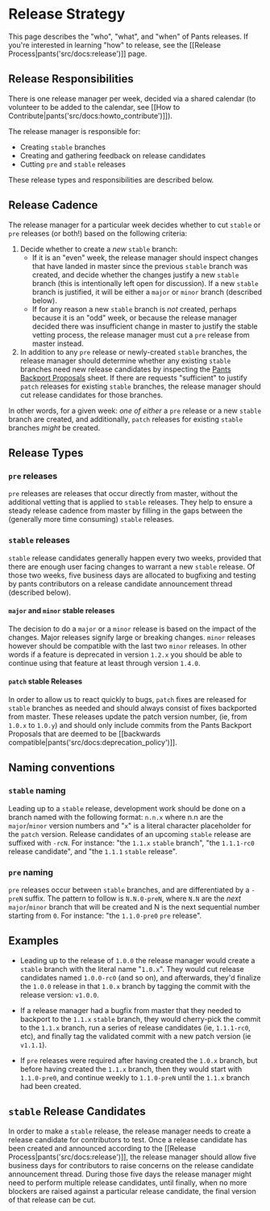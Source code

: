 # Release Strategy

This page describes the "who", "what", and "when" of Pants releases. If you're interested
in learning "how" to release, see the [[Release Process|pants('src/docs:release')]] page.

## Release Responsibilities
There is one release manager per week, decided via a shared calendar (to volunteer to be added
to the calendar, see [[How to Contribute|pants('src/docs:howto_contribute')]]).

The release manager is responsible for:

* Creating `stable` branches
* Creating and gathering feedback on release candidates
* Cutting `pre` and `stable` releases

These release types and responsibilities are described below.

## Release Cadence
The release manager for a particular week decides whether to cut `stable` or `pre` releases (or
both!) based on the following criteria:

1. Decide whether to create a _new_ `stable` branch:
    * If it is an "even" week, the release manager
should inspect changes that have landed in master since the previous `stable` branch was created, and
decide whether the changes justify a new `stable` branch (this is intentionally left open
for discussion). If a new `stable` branch is justified, it will be either a `major` or `minor` branch
(described below).
    * If for any reason a new `stable` branch is _not_ created, perhaps because it is an "odd" week, or
because the release manager decided there was insufficient change in master to justify the stable
vetting process, the release manager must cut a `pre` release from master instead.
2. In addition to any `pre` release or newly-created `stable` branches, the release manager should
determine whether any existing `stable` branches need new release candidates by inspecting the
[Pants Backport Proposals](https://docs.google.com/spreadsheets/d/12rsaVVhmSXrMVlZV6PUu5uzsKNNcceP9Lpf7rpju_IE/edit#gid=0)
sheet. If there are requests "sufficient" to justify `patch` releases for existing `stable` branches, the
release manager should cut release candidates for those branches.

In other words, for a given week: _one of either_ a `pre` release or a new `stable` branch are
created, and additionally, `patch` releases for existing `stable` branches _might_ be created.

## Release Types

### `pre` releases
`pre` releases are releases that occur directly from master, without the additional vetting that
is applied to `stable` releases. They help to ensure a steady release cadence from master by filling
in the gaps between the (generally more time consuming) `stable` releases.

### `stable` releases
`stable` release candidates generally happen every two weeks, provided that there are enough user
facing changes to warrant a new `stable` release. Of those two weeks, five business days are allocated
to bugfixing and testing by pants contributors on a release candidate announcement thread (described
below).

#### `major` and `minor` stable releases
The decision to do a `major` or a `minor` release is based on the impact of the changes.
Major releases signify large or breaking changes. `minor` releases however should be compatible
with the last two `minor` releases. In other words if a feature is deprecated in version `1.2.x`
you should be able to continue using that feature at least through version `1.4.0`.

#### `patch` stable Releases
In order to allow us to react quickly to bugs, `patch` fixes are released for `stable` branches as
needed and should always consist of fixes backported from master. These releases update the patch
version number, (ie, from `1.0.x` to `1.0.y`) and should only include commits from the Pants
Backport Proposals that are deemed to be
[[backwards compatible|pants('src/docs:deprecation_policy')]].

## Naming conventions

### `stable` naming
Leading up to a `stable` release, development work should be done on a branch named with the
following format: `n.n.x` where n.n are the `major`/`minor` version numbers and "`x`" is a literal
character placeholder for the `patch` version. Release candidates of an upcoming `stable` release
are suffixed with `-rcN`. For instance: "the `1.1.x` `stable` branch",
"the `1.1.1-rc0` release candidate", and "the `1.1.1` `stable` release".


### `pre` naming
`pre` releases occur between `stable` branches, and are differentiated by a `-preN` suffix. The pattern
to follow is `N.N.0-preN`, where `N.N` are the _next_ `major`/`minor` branch that will be created
and N is the next sequential number starting from `0`. For instance: "the `1.1.0-pre0` `pre` release".

## Examples

* Leading up to the release of `1.0.0` the release manager would create a `stable` branch with
the literal name "`1.0.x`". They would cut release candidates named `1.0.0-rc0` (and so on), and
afterwards, they'd finalize the `1.0.0` release in that `1.0.x` branch by tagging the
commit with the release version: `v1.0.0`.

* If a release manager had a bugfix from master that they needed to backport to the `1.1.x` `stable`
branch, they would cherry-pick the commit to the `1.1.x` branch, run a series of release candidates
(ie, `1.1.1-rc0`, etc), and finally tag the validated commit with a new patch version (ie `v1.1.1`).

* If `pre` releases were required after having created the `1.0.x` branch, but before having created
the `1.1.x` branch, then they would start with `1.1.0-pre0`, and continue weekly to `1.1.0-preN`
until the `1.1.x` branch had been created.

## `stable` Release Candidates
In order to make a `stable` release, the release manager needs to create a release candidate for
contributors to test. Once a release candidate has been created and announced according to the
[[Release Process|pants('src/docs:release')]], the release manager should allow five business days
for contributors to raise concerns on the release candidate announcement thread. During those five
days the release manager might need to perform multiple release candidates, until finally, when no
more blockers are raised against a particular release candidate, the final version of that release
can be cut.
